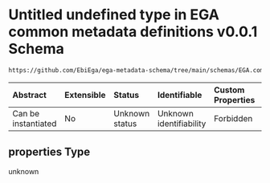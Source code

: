 # Untitled undefined type in EGA common metadata definitions v0.0.1 Schema

```txt
https://github.com/EbiEga/ega-metadata-schema/tree/main/schemas/EGA.common-definitions.json#/definitions/object-id-and-object-type-check/anyOf/4/properties
```



| Abstract            | Extensible | Status         | Identifiable            | Custom Properties | Additional Properties | Access Restrictions | Defined In                                                                                |
| :------------------ | :--------- | :------------- | :---------------------- | :---------------- | :-------------------- | :------------------ | :---------------------------------------------------------------------------------------- |
| Can be instantiated | No         | Unknown status | Unknown identifiability | Forbidden         | Allowed               | none                | [EGA.common-definitions.json*](../out/EGA.common-definitions.json "open original schema") |

## properties Type

unknown
